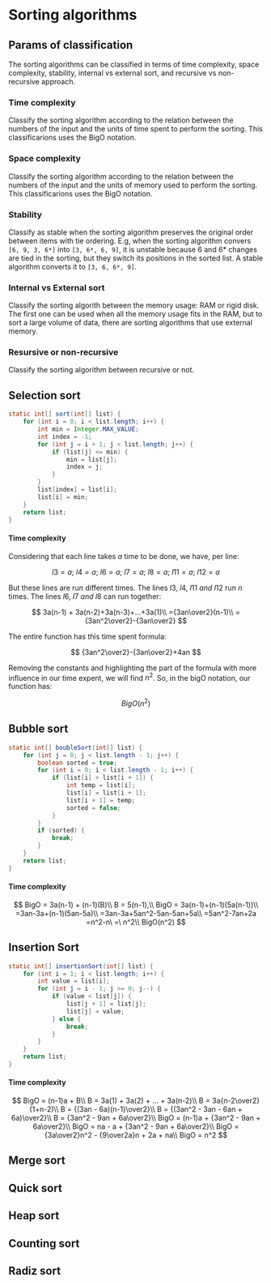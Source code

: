 # Sorting algorithms

## Params of classification

The sorting algorithms can be classified in terms of time complexity, space complexity, stability, internal vs external sort, and recursive vs non-recursive approach.

### Time complexity

Classify the sorting algorithm according to the relation between the numbers of the input and the units of time spent to perform the sorting. This classificarions uses the BigO notation.

### Space complexity

Classify the sorting algorithm according to the relation between the numbers of the input and the units of memory used to perform the sorting. This classificarions uses the BigO notation.

### Stability

Classify as stable when the sorting algorithm preserves the original order between items with tie ordering. E.g, when the sorting algorithm convers `[6, 9, 3, 6*]` into `[3, 6*, 6, 9]`, it is unstable because 6 and 6* changes are tied in the sorting, but they switch its positions in the sorted list. A stable algorithm converts it to `[3, 6, 6*, 9]`.

### Internal vs External sort

Classify the sorting algorith between the memory usage: RAM or rigid disk. The first one can be used when all the memory usage fits in the RAM, but to sort a large volume of data, there are sorting algorithms that use external memory.

### Resursive or non-recursive

Classify the sorting algorithm between recursive or not.

## Selection sort

```java
static int[] sort(int[] list) {
    for (int i = 0; i < list.length; i++) {
        int min = Integer.MAX_VALUE;  
        int index = -1;   
        for (int j = i + 1; j < list.length; j++) { 
            if (list[j] <= min) {   
                min = list[j];  
                index = j;  
            }
        }
        list[index] = list[i];  
        list[i] = min;    
    }
    return list;
}
```

#### Time complexity

Considering that each line takes $a$ time to be done, we have, per line:

$$
l3=a;\ l4=a;\ l6=a;\ l7=a;\ l8=a;\ l11=a;\ l12=a
$$

But these lines are run different times. The lines $l3,\ l4,\ l11\ and\ l12$ run $n$ times. The lines $l6,\ l7\ and\ l8$ can run together:

$$
3a(n-1) + 3a(n-2)+3a(n-3)+...+3a(1)\\
={3an\over2}(n-1)\\
={3an^2\over2}-{3an\over2}
$$

The entire function has this time spent formula:

$$
{3an^2\over2}-{3an\over2}+4an
$$

Removing the constants and highlighting the part of the formula with more influence in our time expent, we will find $n^2$. So, in the bigO notation, our function has:

$$
BigO(n^2)
$$

## Bubble  sort

```java
static int[] boubleSort(int[] list) {
    for (int j = 0; j < list.length - 1; j++) {
        boolean sorted = true;
        for (int i = 0; i < list.length - 1; i++) {
            if (list[i] > list[i + 1]) {
                int temp = list[i];
                list[i] = list[i + 1];
                list[i + 1] = temp;
                sorted = false;
            }
        }
        if (sorted) {
            break;
        }
    }
    return list;
}
```

#### Time complexity

$$
BigO = 3a(n-1) + (n-1)(B)\\
B = 5(n-1),\\
BigO = 3a(n-1)+(n-1)(5a(n-1))\\
=3an-3a+(n-1)(5an-5a)\\
=3an-3a+5an^2-5an-5an+5a\\
=5an^2-7an+2a
=n^2-n\ =\ n^2\\
BigO(n^2)
$$

## Insertion Sort

```java
static int[] insertionSort(int[] list) {
    for (int i = 1; i < list.length; i++) {
        int value = list[i];
        for (int j = i - 1; j >= 0; j--) {
            if (value < list[j]) {
                list[j + 1] = list[j];
                list[j] = value;
            } else {
                break;
            }
        }
    }
    return list;
}
```

#### Time complexity

$$
BigO = (n-1)a + B\\
B = 3a(1) + 3a(2) + ... + 3a(n-2)\\
B = 3a{n-2\over2}(1+n-2)\\
B = {(3an - 6a)(n-1)\over2}\\
B = {(3an^2 - 3an - 6an + 6a)\over2}\\
B = {3an^2 - 9an + 6a\over2}\\
BigO = (n-1)a + {3an^2 - 9an + 6a\over2}\\
BigO = na - a + {3an^2 - 9an + 6a\over2}\\
BigO = {3a\over2}n^2 - {9\over2a}n + 2a + na\\
BigO = n^2
$$


## Merge sort

## Quick sort

## Heap sort

## Counting sort

## Radiz sort

